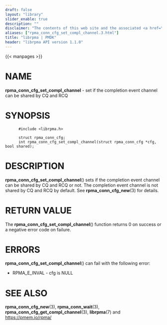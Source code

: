 ```yaml
---
draft: false
layout: "library"
slider_enable: true
description: ""
disclaimer: "The contents of this web site and the associated <a href=\"https://github.com/pmem\">GitHub repositories</a> are BSD-licensed open source."
aliases: ["rpma_conn_cfg_set_compl_channel.3.html"]
title: "librpma | PMDK"
header: "librpma API version 1.1.0"
---
```

{{< manpages >}}

[comment]: <> (SPDX-License-Identifier: BSD-3-Clause)
[comment]: <> (Copyright 2020-2023, Intel Corporation)

# NAME

**rpma_conn_cfg_set_compl_channel** - set if the completion event
channel can be shared by CQ and RCQ

# SYNOPSIS

          #include <librpma.h>

          struct rpma_conn_cfg;
          int rpma_conn_cfg_set_compl_channel(struct rpma_conn_cfg *cfg, bool shared);

# DESCRIPTION

**rpma_conn_cfg_set_compl_channel**() sets if the completion event
channel can be shared by CQ and RCQ or not. The completion event channel
is not shared by CQ and RCQ by default. See **rpma_conn_cfg_new**(3) for
details.

# RETURN VALUE

The **rpma_conn_cfg_set_compl_channel**() function returns 0 on success
or a negative error code on failure.

# ERRORS

**rpma_conn_cfg_set_compl_channel**() can fail with the following error:

-   RPMA_E\_INVAL - cfg is NULL

# SEE ALSO

**rpma_conn_cfg_new**(3), **rpma_conn_wait**(3),
**rpma_conn_cfg_get_compl_channel**(3), **librpma**(7) and
https://pmem.io/rpma/
